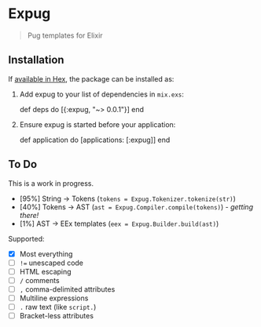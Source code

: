# Expug

> Pug templates for Elixir

## Installation

If [available in Hex](https://hex.pm/docs/publish), the package can be installed as:

  1. Add expug to your list of dependencies in `mix.exs`:

        def deps do
          [{:expug, "~> 0.0.1"}]
        end

  2. Ensure expug is started before your application:

        def application do
          [applications: [:expug]]
        end

## To Do

This is a work in progress.

- [95%] String -> Tokens (`tokens = Expug.Tokenizer.tokenize(str)`)
- [40%] Tokens -> AST (`ast = Expug.Compiler.compile(tokens)`) - *getting there!*
- [1%] AST -> EEx templates (`eex = Expug.Builder.build(ast)`)

Supported:

- [x] Most everything
- [ ] `!=` unescaped code
- [ ] HTML escaping
- [ ] `/` comments
- [ ] `,` comma-delimited attributes
- [ ] Multiline expressions
- [ ] `.` raw text (like `script.`)
- [ ] Bracket-less attributes
